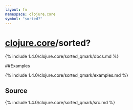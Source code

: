 ```yaml
---
layout: fn
namespace: clojure.core
symbol: "sorted?"
---
```


# [clojure.core](../)/sorted?

{% include 1.4.0/clojure.core/sorted_qmark/docs.md %}

##Examples

{% include 1.4.0/clojure.core/sorted_qmark/examples.md %}
## Source
{% include 1.4.0/clojure.core/sorted_qmark/src.md %}


